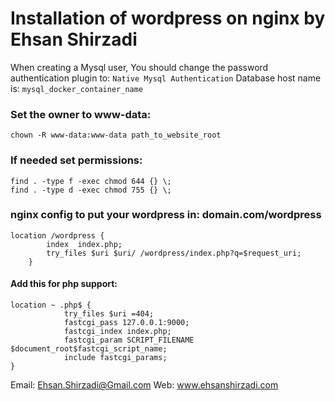 # Installation of wordpress on nginx by Ehsan Shirzadi

When creating a Mysql user, You should change the password authentication plugin to: `Native Mysql Authentication`
Database host name is: `mysql_docker_container_name`


### Set the owner to www-data:
```
chown -R www-data:www-data path_to_website_root
```

### If needed set permissions:
```
find . -type f -exec chmod 644 {} \;
find . -type d -exec chmod 755 {} \; 
```

### nginx config to put your wordpress in: domain.com/wordpress
```
location /wordpress {
        index  index.php;
        try_files $uri $uri/ /wordpress/index.php?q=$request_uri;
    }
```
#### Add this for php support:
```
location ~ .php$ {
            try_files $uri =404;
            fastcgi_pass 127.0.0.1:9000;
            fastcgi_index index.php;
            fastcgi_param SCRIPT_FILENAME $document_root$fastcgi_script_name;
            include fastcgi_params;
}
```
Email: Ehsan.Shirzadi@Gmail.com
Web: www.ehsanshirzadi.com
